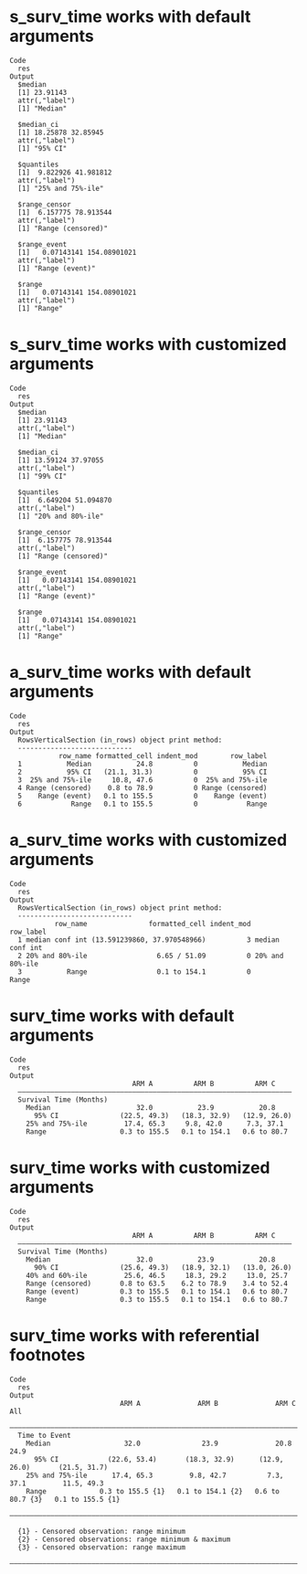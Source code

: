 # s_surv_time works with default arguments

    Code
      res
    Output
      $median
      [1] 23.91143
      attr(,"label")
      [1] "Median"
      
      $median_ci
      [1] 18.25878 32.85945
      attr(,"label")
      [1] "95% CI"
      
      $quantiles
      [1]  9.822926 41.981812
      attr(,"label")
      [1] "25% and 75%-ile"
      
      $range_censor
      [1]  6.157775 78.913544
      attr(,"label")
      [1] "Range (censored)"
      
      $range_event
      [1]   0.07143141 154.08901021
      attr(,"label")
      [1] "Range (event)"
      
      $range
      [1]   0.07143141 154.08901021
      attr(,"label")
      [1] "Range"
      

# s_surv_time works with customized arguments

    Code
      res
    Output
      $median
      [1] 23.91143
      attr(,"label")
      [1] "Median"
      
      $median_ci
      [1] 13.59124 37.97055
      attr(,"label")
      [1] "99% CI"
      
      $quantiles
      [1]  6.649204 51.094870
      attr(,"label")
      [1] "20% and 80%-ile"
      
      $range_censor
      [1]  6.157775 78.913544
      attr(,"label")
      [1] "Range (censored)"
      
      $range_event
      [1]   0.07143141 154.08901021
      attr(,"label")
      [1] "Range (event)"
      
      $range
      [1]   0.07143141 154.08901021
      attr(,"label")
      [1] "Range"
      

# a_surv_time works with default arguments

    Code
      res
    Output
      RowsVerticalSection (in_rows) object print method:
      ----------------------------
                row_name formatted_cell indent_mod        row_label
      1           Median           24.8          0           Median
      2           95% CI   (21.1, 31.3)          0           95% CI
      3  25% and 75%-ile     10.8, 47.6          0  25% and 75%-ile
      4 Range (censored)    0.8 to 78.9          0 Range (censored)
      5    Range (event)   0.1 to 155.5          0    Range (event)
      6            Range   0.1 to 155.5          0            Range

# a_surv_time works with customized arguments

    Code
      res
    Output
      RowsVerticalSection (in_rows) object print method:
      ----------------------------
               row_name               formatted_cell indent_mod       row_label
      1 median conf int (13.591239860, 37.970548966)          3 median conf int
      2 20% and 80%-ile                 6.65 / 51.09          0 20% and 80%-ile
      3           Range                 0.1 to 154.1          0           Range

# surv_time works with default arguments

    Code
      res
    Output
                                  ARM A          ARM B          ARM C    
      ———————————————————————————————————————————————————————————————————
      Survival Time (Months)                                             
        Median                     32.0           23.9           20.8    
          95% CI               (22.5, 49.3)   (18.3, 32.9)   (12.9, 26.0)
        25% and 75%-ile         17.4, 65.3     9.8, 42.0      7.3, 37.1  
        Range                  0.3 to 155.5   0.1 to 154.1   0.6 to 80.7 

# surv_time works with customized arguments

    Code
      res
    Output
                                  ARM A          ARM B          ARM C    
      ———————————————————————————————————————————————————————————————————
      Survival Time (Months)                                             
        Median                     32.0           23.9           20.8    
          90% CI               (25.6, 49.3)   (18.9, 32.1)   (13.0, 26.0)
        40% and 60%-ile         25.6, 46.5     18.3, 29.2     13.0, 25.7 
        Range (censored)       0.8 to 63.5    6.2 to 78.9    3.4 to 52.4 
        Range (event)          0.3 to 155.5   0.1 to 154.1   0.6 to 80.7 
        Range                  0.3 to 155.5   0.1 to 154.1   0.6 to 80.7 

# surv_time works with referential footnotes

    Code
      res
    Output
                               ARM A              ARM B              ARM C              All       
      ————————————————————————————————————————————————————————————————————————————————————————————
      Time to Event                                                                               
        Median                  32.0               23.9              20.8               24.9      
          95% CI            (22.6, 53.4)       (18.3, 32.9)      (12.9, 26.0)       (21.5, 31.7)  
        25% and 75%-ile      17.4, 65.3         9.8, 42.7          7.3, 37.1         11.5, 49.3   
        Range             0.3 to 155.5 {1}   0.1 to 154.1 {2}   0.6 to 80.7 {3}   0.1 to 155.5 {1}
      ————————————————————————————————————————————————————————————————————————————————————————————
      
      {1} - Censored observation: range minimum
      {2} - Censored observations: range minimum & maximum
      {3} - Censored observation: range maximum
      ————————————————————————————————————————————————————————————————————————————————————————————
      

